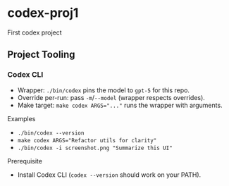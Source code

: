 # codex-proj1
First codex project

## Project Tooling

### Codex CLI
- Wrapper: `./bin/codex` pins the model to `gpt-5` for this repo.
- Override per-run: pass `-m`/`--model` (wrapper respects overrides).
- Make target: `make codex ARGS="..."` runs the wrapper with arguments.

Examples
- `./bin/codex --version`
- `make codex ARGS="Refactor utils for clarity"`
- `./bin/codex -i screenshot.png "Summarize this UI"`

Prerequisite
- Install Codex CLI (`codex --version` should work on your PATH).
